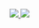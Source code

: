 
<p align="center">
  <a href="https://github.com/xenzoffcial/ProfileGuard">
    <img src="https://raw.githubusercontent.com/catppuccin/catppuccin/main/assets/footers/gray0_ctp_on_line.svg?sanitize=true"/>
    <img src="https://readme-typing-svg.demolab.com/?lines=Facebook Profile Guard;activate the shield; on your Facebook profile; thanks for using my script&font=Fira%20Code&center=true&width=440&height=45&color=00ff00&vCenter=true&pause=1000&size=22" />
  </a>
</p>
